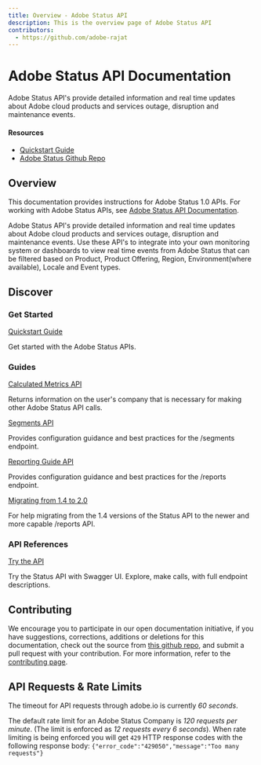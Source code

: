 ```yaml
---
title: Overview - Adobe Status API
description: This is the overview page of Adobe Status API
contributors:
  - https://github.com/adobe-rajat 
---
```


<Hero slots="heading, text"/>

# Adobe Status API Documentation

Adobe Status API's provide detailed information and real time updates about Adobe cloud products and services outage, disruption and maintenance events.

<Resources slots="heading, links"/>

#### Resources

* [Quickstart Guide](https://developer.adobe.com)
* [Adobe Status Github Repo](https://github.com/AdobeDocs/dev-site)

## Overview

This documentation provides instructions for Adobe Status 1.0 APIs. For working with Adobe Status APIs, see [Adobe Status API Documentation](https://github.com/AdobeDocs/dev-site).

Adobe Status API's provide detailed information and real time updates about Adobe cloud products and services outage, disruption and maintenance events. Use these API's to integrate into your own monitoring system or dashboards to view real time events from Adobe Status that can be filtered based on Product, Product Offering, Region, Environment(where available), Locale and Event types.

## Discover

<DiscoverBlock width="100%" slots="heading, link, text"/>

### Get Started

[Quickstart Guide](guides/)

Get started with the Adobe Status APIs.

<DiscoverBlock slots="heading, link, text"/>

### Guides

[Calculated Metrics API](guides/calculated_metrics_api/)

Returns information on the user's company that is necessary for making other Adobe Status API calls.

<DiscoverBlock slots="link, text"/>

[Segments API](guides/segments_api/)

Provides configuration guidance and best practices for the /segments endpoint.

<DiscoverBlock slots="link, text"/>

[Reporting Guide API](guides/reporting_api/)

Provides configuration guidance and best practices for the /reports endpoint.

<DiscoverBlock slots="link, text"/>

[Migrating from 1.4 to 2.0](guides/migrating/)

For help migrating from the 1.4 versions of the Status API to the newer and more capable /reports API.

<DiscoverBlock width="100%" slots="heading, link, text"/>

### API References

[Try the API](api/)

Try the Status API with Swagger UI. Explore, make calls, with full endpoint descriptions.

## Contributing

We encourage you to participate in our open documentation initiative, if you have suggestions, corrections, additions
or deletions for this documentation, check out the source from [this github repo](https://github.com/adobe/gatsby-theme-spectrum-example), and submit a pull
request with your contribution. For more information, refer to the [contributing page](support/contribute/).

## API Requests & Rate Limits

The timeout for API requests through adobe.io is currently *60 seconds*.

The default rate limit for an Adobe Status Company is *120 requests per minute*. (The limit is enforced as *12 requests every 6 seconds*).
When rate limiting is being enforced you will get `429` HTTP response codes with the following response body: `{"error_code":"429050","message":"Too many requests"}`
